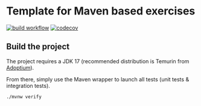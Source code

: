 # Template for Maven based exercises

[![build workflow](https://github.com/thomas-mrx/amqp_training/actions/workflows/build.yml/badge.svg)](https://github.com/thomas-mrx/amqp_training/actions)
[![codecov](https://codecov.io/gh/thomas-mrx/amqp_training/branch/main/graph/badge.svg)](https://codecov.io/gh/thomas-mrx/amqp_training)

## Build the project

The project requires a JDK 17 (recommended distribution is Temurin from [Adoptium](https://adoptium.net/)).

From there, simply use the Maven wrapper to launch all tests (unit tests & integration tests).

`./mvnw verify`
